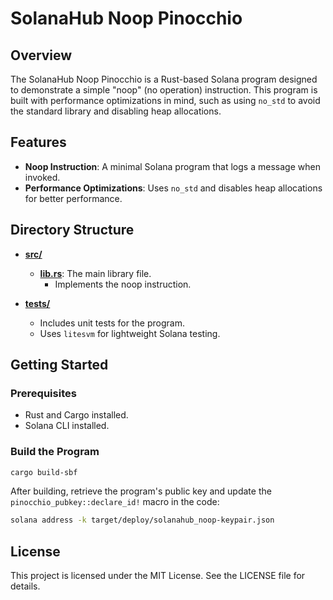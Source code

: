 # SolanaHub Noop Pinocchio

## Overview

The SolanaHub Noop Pinocchio is a Rust-based Solana program designed to demonstrate a simple "noop" (no operation) instruction. This program is built with performance optimizations in mind, such as using `no_std` to avoid the standard library and disabling heap allocations.

## Features

- **Noop Instruction**: A minimal Solana program that logs a message when invoked.
- **Performance Optimizations**: Uses `no_std` and disables heap allocations for better performance.

## Directory Structure

- **[src/](src/)**
  - **[lib.rs](src/lib.rs)**: The main library file.
    - Implements the noop instruction.

- **[tests/](tests/)**
  - Includes unit tests for the program.
  - Uses `litesvm` for lightweight Solana testing.

## Getting Started

### Prerequisites

- Rust and Cargo installed.
- Solana CLI installed.

### Build the Program

```bash
cargo build-sbf
```

After building, retrieve the program's public key and update the `pinocchio_pubkey::declare_id!` macro in the code:

```bash
solana address -k target/deploy/solanahub_noop-keypair.json
```

## License

This project is licensed under the MIT License. See the LICENSE file for details.
